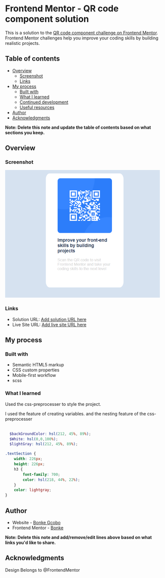 # Frontend Mentor - QR code component solution

This is a solution to the [QR code component challenge on Frontend Mentor](https://www.frontendmentor.io/challenges/qr-code-component-iux_sIO_H). Frontend Mentor challenges help you improve your coding skills by building realistic projects. 

## Table of contents

- [Overview](#overview)
  - [Screenshot](#screenshot)
  - [Links](#links)
- [My process](#my-process)
  - [Built with](#built-with)
  - [What I learned](#what-i-learned)
  - [Continued development](#continued-development)
  - [Useful resources](#useful-resources)
- [Author](#author)
- [Acknowledgments](#acknowledgments)

**Note: Delete this note and update the table of contents based on what sections you keep.**

## Overview

### Screenshot

![image](./images/Challenge.png)

### Links

- Solution URL: [Add solution URL here](https://your-solution-url.com)
- Live Site URL: [Add live site URL here](https://your-live-site-url.com)

## My process

### Built with

- Semantic HTML5 markup
- CSS custom properties
- Mobile-first workflow
- scss


### What I learned

Used the css-preprocesser to style the project.

I used the feature of creating variables. and the nesting feature of the css-preprocesser

```scss

  $backGroundColor: hsl(212, 45%, 89%);
  $White: hsl(0,0,100%);
  $lightGray: hsl(212, 45%, 89%);
```
```scss
.textSection {
    width: 226px;
    height: 226px;
    h3 {
        font-family: 700;
        color: hsl(218, 44%, 22%);
    }
    color: lightgray;
}
```


## Author

- Website - [Bonke Gcobo](https://bonkegcobo.github.io/Portfolio/)
- Frontend Mentor - [Bonke](https://www.frontendmentor.io/profile/BonkeGcobo)

**Note: Delete this note and add/remove/edit lines above based on what links you'd like to share.**

## Acknowledgments

Design Belongs to @FrontendMentor

